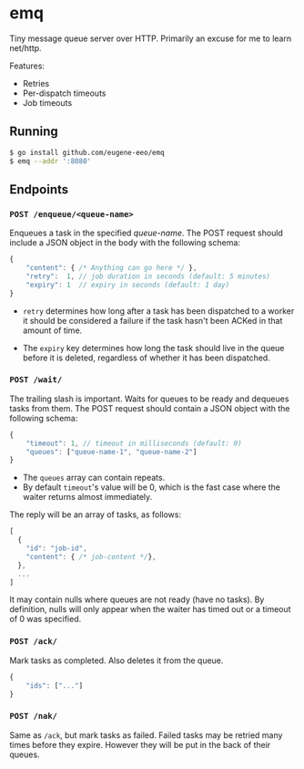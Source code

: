 # emq

Tiny message queue server over HTTP.
Primarily an excuse for me to learn net/http.

Features:

 - Retries
 - Per-dispatch timeouts
 - Job timeouts

## Running

```sh
$ go install github.com/eugene-eeo/emq
$ emq --addr ':8080'
```

## Endpoints

### `POST /enqueue/<queue-name>`

Enqueues a task in the specified *queue-name*.
The POST request should include a JSON object in the body with the following schema:

```js
{
    "content": { /* Anything can go here */ },
    "retry":  1, // job duration in seconds (default: 5 minutes)
    "expiry": 1  // expiry in seconds (default: 1 day)
}
```

 - `retry` determines how long after a task has been
  dispatched to a worker it should be considered a failure
  if the task hasn't been ACKed in that amount of time.

 - The `expiry` key determines how long the task should live
  in the queue before it is deleted, regardless of whether it
  has been dispatched.

### `POST /wait/`

The trailing slash is important.
Waits for queues to be ready and dequeues tasks from them.
The POST request should contain a JSON object with the following schema:

```js
{
    "timeout": 1, // timeout in milliseconds (default: 0)
    "queues": ["queue-name-1", "queue-name-2"]
}
```

 - The `queues` array can contain repeats.
 - By default `timeout`'s value will be 0, which is the fast case
   where the waiter returns almost immediately.

The reply will be an array of tasks, as follows:

```js
[
  {
    "id": "job-id",
    "content": { /* job-content */},
  },
  ...
]
```

It may contain nulls where queues are not ready (have no tasks).
By definition, nulls will only appear when the waiter has timed
out or a timeout of 0 was specified.

### `POST /ack/`

Mark tasks as completed.
Also deletes it from the queue.

```js
{
    "ids": ["..."]
}
```

### `POST /nak/`

Same as `/ack`, but mark tasks as failed.
Failed tasks may be retried many times before they expire.
However they will be put in the back of their queues.
